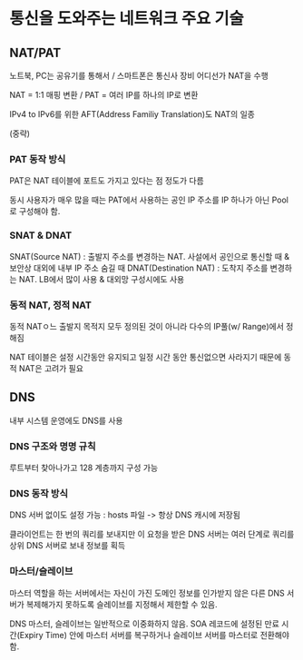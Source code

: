 # 통신을 도와주는 네트워크 주요 기술

## NAT/PAT

노트북, PC는 공유기를 통해서 / 스마트폰은 통신사 장비 어디선가 NAT을 수행

NAT = 1:1 매핑 변환 / PAT = 여러 IP를 하나의 IP로 변환

IPv4 to IPv6를 위한 AFT(Address Familiy Translation)도 NAT의 일종

(중략)

### PAT 동작 방식

PAT은 NAT 테이블에 포트도 가지고 있다는 점 정도가 다름

동시 사용자가 매우 많을 때는 PAT에서 사용하는 공인 IP 주소를 IP 하나가 아닌 Pool로 구성해야 함.

### SNAT & DNAT

SNAT(Source NAT) : 출발지 주소를 변경하는 NAT. 사설에서 공인으로 통신할 때 & 보안상 대외에 내부 IP 주소 숨길 때
DNAT(Destination NAT) : 도착지 주소를 변경하는 NAT. LB에서 많이 사용 & 대외망 구성시에도 사용

### 동적 NAT, 정적 NAT

동적 NATㅇ느 출발지 목적지 모두 정의된 것이 아니라 다수의 IP풀(w/ Range)에서 정해짐

NAT 테이블은 설정 시간동안 유지되고 일정 시간 동안 통신없으면 사라지기 때문에 동적 NAT은 고려가 필요

## DNS

내부 시스템 운영에도 DNS를 사용

### DNS 구조와 명명 규칙

루트부터 찾아나가고 128 계층까지 구성 가능

### DNS 동작 방식

DNS 서버 없이도 설정 가능 : hosts 파일 -> 항상 DNS 캐시에 저장됨

클라이언트는 한 번의 쿼리를 보내지만 이 요청을 받은 DNS 서버는 여러 단계로 쿼리를 상위 DNS 서버로 보내 정보를 획득

### 마스터/슬레이브

마스터 역할을 하는 서버에서는 자신이 가진 도메인 정보를 인가받지 않은 다른 DNS 서버가 복제해가지 못하도록 슬레이브를 지정해서 제한할 수 있음.

DNS 마스터, 슬레이브는 일반적으로 이중화하지 않음. SOA 레코드에 설정된 만료 시간(Expiry Time) 안에 마스터 서버를 복구하거나 슬레이브 서버를 마스터로 전환해야 함.

